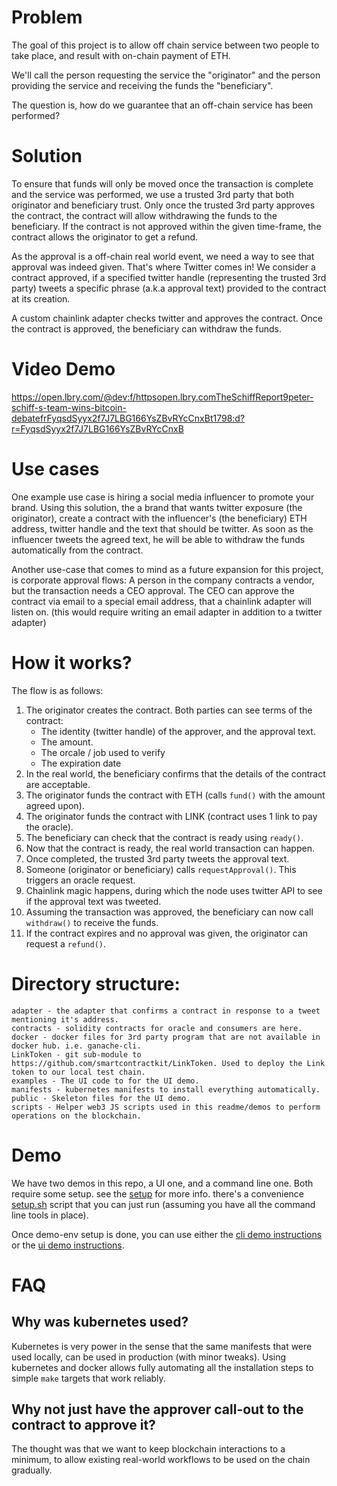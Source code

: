 # Problem
The goal of this project is to allow off chain service between two people to take place, and result with on-chain payment of ETH.

We'll call the person requesting the service the "originator" and the person providing the service and receiving the funds the "beneficiary".

The question is, how do we guarantee that an off-chain service has been performed?

# Solution
To ensure that funds will only be moved
once the transaction is complete and the service was performed, we use a trusted 3rd party that both originator and beneficiary trust.
Only once the trusted 3rd party approves the contract, the contract will allow withdrawing the funds 
to the beneficiary. 
If the contract is not approved within the given time-frame, the contract allows
the originator to get a refund.

As the approval is a off-chain real world event, we need a way to see that approval was indeed given.
That's where Twitter comes in! We consider a contract approved, if a specified twitter handle (representing the trusted 3rd party) tweets
a specific phrase (a.k.a approval text) provided to the contract at its creation.

A custom chainlink adapter checks twitter and approves the contract.
Once the contract is approved, the beneficiary can withdraw the funds.

# Video Demo

https://open.lbry.com/@dev:f/httpsopen.lbry.comTheSchiffReport9peter-schiff-s-team-wins-bitcoin-debatefrFyqsdSyyx2f7J7LBG166YsZBvRYcCnxBt1798:d?r=FyqsdSyyx2f7J7LBG166YsZBvRYcCnxB

# Use cases
One example use case is hiring a social media influencer to promote your brand. Using this solution, the a brand that wants twitter exposure (the originator),
create a contract with the influencer's (the beneficiary) ETH address, twitter handle and the text that should be twitter. 
As soon as the influencer tweets the agreed text, he will be able to withdraw the funds automatically from the contract.

Another use-case that comes to mind as a future expansion for this project, is corporate approval flows:
A person in the company contracts a vendor, but the transaction needs a CEO approval. The CEO can approve the contract via email to a special email address, that a chainlink adapter will listen on. (this would require writing an email adapter in addition to a twitter adapter)

# How it works?
The flow is as follows:
1. The originator creates the contract. Both parties can see terms of the contract: 
   - The identity (twitter handle) of the approver, and the approval text.
   - The amount.
   - The orcale / job used to verify
   - The expiration date
1. In the real world, the beneficiary confirms that the details of the contract are acceptable.
1. The originator funds the contract with ETH (calls `fund()` with the amount agreed upon).
1. The originator funds the contract with LINK (contract uses 1 link to pay the oracle).
1. The beneficiary can check that the contract is ready using `ready()`.
1. Now that the contract is ready, the real world transaction can happen.
1. Once completed, the trusted 3rd party tweets the approval text.
1. Someone (originator or beneficiary) calls `requestApproval()`. This triggers an oracle request.
1. Chainlink magic happens, during which the node uses twitter API to see if the approval text was tweeted.
1. Assuming the transaction was approved, the beneficiary can now call `withdraw()` to receive the funds.
1. If the contract expires and no approval was given, the originator can request a `refund()`.


# Directory structure:
```
adapter - the adapter that confirms a contract in response to a tweet mentioning it's address.
contracts - solidity contracts for oracle and consumers are here.
docker - docker files for 3rd party program that are not available in docker hub. i.e. ganache-cli.
LinkToken - git sub-module to https://github.com/smartcontractkit/LinkToken. Used to deploy the Link token to our local test chain.
examples - The UI code to for the UI demo.
manifests - kubernetes manifests to install everything automatically.
public - Skeleton files for the UI demo.
scripts - Helper web3 JS scripts used in this readme/demos to perform operations on the blockchain.
```

# Demo

We have two demos in this repo, a UI one, and a command line one.
Both require some setup. see the [setup](./docs/setup_local_testnet.md) for more info. there's a convenience [setup.sh](./setup.sh) script that you can just run (assuming you have all the command line tools in place).

Once demo-env setup is done, you can use either the [cli demo instructions](./docs/cli.md) or the [ui demo instructions](./docs/ui.md).

# FAQ

## Why was kubernetes used? 
Kubernetes is very power in the sense that the same manifests that were used
locally, can be used in production (with minor tweaks). Using kubernetes and docker allows fully
automating all the installation steps to simple `make` targets that work reliably.

## Why not just have the approver call-out to the contract to approve it?
The thought was that we want to keep blockchain interactions to a minimum, to allow
existing real-world workflows to be used on the chain gradually.